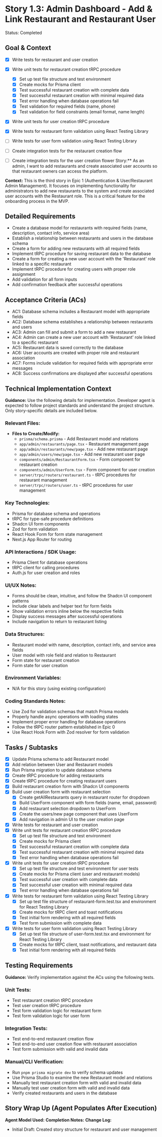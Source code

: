 # Story 1.3: Admin Dashboard - Add & Link Restaurant and Restaurant User

Status: Completed

## Goal & Context

- [x] Write tests for restaurant and user creation

- [x] Write unit tests for restaurant creation tRPC procedure
  - [x] Set up test file structure and test environment
  - [x] Create mocks for Prisma client
  - [x] Test successful restaurant creation with complete data
  - [x] Test successful restaurant creation with minimal required data
  - [x] Test error handling when database operations fail
  - [x] Test validation for required fields (name, phone)
  - [x] Test validation for field constraints (email format, name length)
- [x] Write unit tests for user creation tRPC procedure
- [x] Write tests for restaurant form validation using React Testing Library
- [ ] Write tests for user form validation using React Testing Library
- [ ] Create integration tests for the restaurant creation flow
- [ ] Create integration tests for the user creation flower Story:\*\* As an admin, I want to add restaurants and create associated user accounts so that restaurant owners can access the platform.

**Context:** This is the third story in Epic 1 (Authentication & User/Restaurant Admin Management). It focuses on implementing functionality for administrators to add new restaurants to the system and create associated user accounts with the Restaurant role. This is a critical feature for the onboarding process in the MVP.

## Detailed Requirements

- Create a database model for restaurants with required fields (name, description, contact info, service area)
- Establish a relationship between restaurants and users in the database schema
- Create a form for adding new restaurants with all required fields
- Implement tRPC procedure for saving restaurant data to the database
- Create a form for creating a new user account with the 'Restaurant' role linked to a specific restaurant
- Implement tRPC procedure for creating users with proper role assignment
- Add validation for all form inputs
- Add confirmation feedback after successful operations

## Acceptance Criteria (ACs)

- AC1: Database schema includes a Restaurant model with appropriate fields
- AC2: Database schema establishes a relationship between restaurants and users
- AC3: Admin can fill and submit a form to add a new restaurant
- AC4: Admin can create a new user account with 'Restaurant' role linked to a specific restaurant
- AC5: Restaurant data is saved correctly to the database
- AC6: User accounts are created with proper role and restaurant association
- AC7: Forms include validation for required fields with appropriate error messages
- AC8: Success confirmations are displayed after successful operations

## Technical Implementation Context

**Guidance:** Use the following details for implementation. Developer agent is expected to follow project standards and understand the project structure. Only story-specific details are included below.

### Relevant Files:

- **Files to Create/Modify:**
  - `prisma/schema.prisma` - Add Restaurant model and relations
  - `app/admin/restaurants/page.tsx` - Restaurant management page
  - `app/admin/restaurants/new/page.tsx` - Add new restaurant page
  - `app/admin/users/new/page.tsx` - Add new restaurant user page
  - `components/admin/RestaurantForm.tsx` - Form component for restaurant creation
  - `components/admin/UserForm.tsx` - Form component for user creation
  - `server/trpc/routers/restaurant.ts` - tRPC procedures for restaurant management
  - `server/trpc/routers/user.ts` - tRPC procedures for user management

### Key Technologies:

- Prisma for database schema and operations
- tRPC for type-safe procedure definitions
- Shadcn UI form components
- Zod for form validation
- React Hook Form for form state management
- Next.js App Router for routing

### API Interactions / SDK Usage:

- Prisma Client for database operations
- tRPC client for calling procedures
- Auth.js for user creation and roles

### UI/UX Notes:

- Forms should be clean, intuitive, and follow the Shadcn UI component patterns
- Include clear labels and helper text for form fields
- Show validation errors inline below the respective fields
- Display success messages after successful operations
- Include navigation to return to restaurant listing

### Data Structures:

- Restaurant model with name, description, contact info, and service area fields
- User model with role field and relation to Restaurant
- Form state for restaurant creation
- Form state for user creation

### Environment Variables:

- N/A for this story (using existing configuration)

### Coding Standards Notes:

- Use Zod for validation schemas that match Prisma models
- Properly handle async operations with loading states
- Implement proper error handling for database operations
- Follow the tRPC router pattern established in Epic 0
- Use React Hook Form with Zod resolver for form validation

## Tasks / Subtasks

- [x] Update Prisma schema to add Restaurant model
- [x] Add relation between User and Restaurant models
- [x] Run Prisma migration to update database schema
- [x] Create tRPC procedure for adding restaurants
- [x] Create tRPC procedure for creating restaurant users
- [x] Build restaurant creation form with Shadcn UI components
- [x] Build user creation form with restaurant selection
  - [x] Create getAllRestaurants query in restaurant router for dropdown
  - [x] Build UserForm component with form fields (name, email, password)
  - [x] Add restaurant selection dropdown to UserForm
  - [x] Create the users/new page component that uses UserForm
  - [x] Add navigation in admin UI to the user creation page
- [x] Write tests for restaurant and user creation
- [x] Write unit tests for restaurant creation tRPC procedure
  - [x] Set up test file structure and test environment
  - [x] Create mocks for Prisma client
  - [x] Test successful restaurant creation with complete data
  - [x] Test successful restaurant creation with minimal required data
  - [x] Test error handling when database operations fail
- [x] Write unit tests for user creation tRPC procedure
  - [x] Set up test file structure and test environment for user tests
  - [x] Create mocks for Prisma client (user and restaurant models)
  - [x] Test successful user creation with complete data
  - [x] Test successful user creation with minimal required data
  - [x] Test error handling when database operations fail
- [x] Write tests for restaurant form validation using React Testing Library
  - [x] Set up test file structure of restaurant-form.test.tsx and environment for React Testing Library
  - [x] Create mocks for tRPC client and toast notifications
  - [x] Test initial form rendering with all required fields
  - [x] Test form submission with complete data
- [x] Write tests for user form validation using React Testing Library
  - [x] Set up test file structure of user-form.test.tsx and environment for React Testing Library
  - [x] Create mocks for tRPC client, toast notifications, and restaurant data
  - [x] Test initial form rendering with all required fields

## Testing Requirements

**Guidance:** Verify implementation against the ACs using the following tests.

### Unit Tests:

- Test restaurant creation tRPC procedure
- Test user creation tRPC procedure
- Test form validation logic for restaurant form
- Test form validation logic for user form

### Integration Tests:

- Test end-to-end restaurant creation flow
- Test end-to-end user creation flow with restaurant association
- Test form submission with valid and invalid data

### Manual/CLI Verification:

- Run `pnpm prisma migrate dev` to verify schema updates
- Use Prisma Studio to examine the new Restaurant model and relations
- Manually test restaurant creation form with valid and invalid data
- Manually test user creation form with valid and invalid data
- Verify created restaurants and users in the database

## Story Wrap Up (Agent Populates After Execution)

**Agent Model Used:**
**Completion Notes:**
**Change Log:**

- Initial Draft: Created story structure for restaurant and user management
